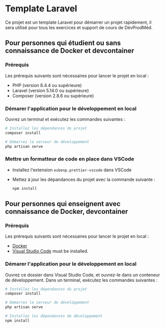 # Template Laravel

Ce projet est un template Laravel pour démarrer un projet rapidement, il sera
utilisé pour tous les exercices et support de cours de DévProdMéd.

## Pour personnes qui étudient ou sans connaissance de Docker et devcontainer

### Prérequis

Les prérequis suivants sont nécessaires pour lancer le projet en local :

- PHP (version 8.4.4 ou supérieure)
- Laravel (version 5.14.0 ou supérieure)
- Composer (version 2.8.6 ou supérieure)

### Démarer l'application pour le développement en local

Ouvrez un terminal et exécutez les commandes suivantes :

```bash
# Installez les dépendances du projet
composer install

# Démarrez le serveur de développement
php artisan serve
```

### Mettre un formatteur de code en place dans VSCode

- Installez l'extension `esbenp.prettier-vscode` dans VSCode
- Mettez à jour les dépandances du projet avec la commande suivante :

  ```bash
  npm install
  ```

## Pour personnes qui enseignent avec connaissance de Docker, devcontainer

### Prérequis

Les prérequis suivants sont nécessaires pour lancer le projet en local :

- [Docker](https://docs.docker.com/get-docker/)
- [Visual Studio Code](https://code.visualstudio.com/download) must be
  installed.

### Démarer l'application pour le développement en local

Ouvrez ce dossier dans Visual Studio Code, et ouvrez-le dans un conteneur de
développement. Dans un terminal, exécutez les commandes suivantes :

```bash
# Installez les dépendances du projet
composer install

# Démarrez le serveur de développement
php artisan serve

# Installez les dépendances de développement
npm install
```
